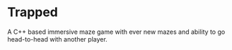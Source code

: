 # Trapped
A C++ based immersive maze game with ever new mazes and ability to go head-to-head with another player.
